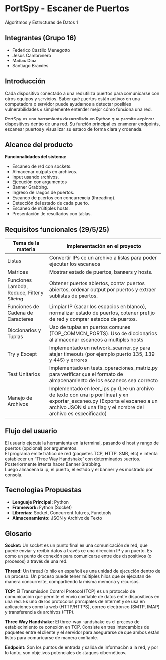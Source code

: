 # PortSpy - Escaner de Puertos
Algoritmos y Estructuras de Datos 1

## Integrantes (Grupo 16)
- Federico Castillo Menegotto  
- Jesus Cambronero  
- Matias Diaz  
- Santiago Brandes  

## Introducción
Cada dispositivo conectado a una red utiliza puertos para comunicarse con otros equipos y servicios. Saber qué puertos están activos en una computadora o servidor puede ayudarnos a detectar posibles vulnerabilidades o simplemente entender mejor cómo funciona una red.

PortSpy es una herramienta desarrollada en Python que permite explorar dispositivos dentro de una red. Su función principal es enumerar endpoints, escanear puertos y visualizar su estado de forma clara y ordenada.

## Alcance del producto
**Funcionalidades del sistema:**
- Escaneo de red con sockets.
- Almacenar outputs en archivos. 
- Input usando archivos.
- Ejecución con argumentos
- Banner Grabbing.
- Ingreso de rangos de puertos.
- Escaneo de puertos con concurrencia (threading).
- Detección del estado de cada puerto.
- Escaneo de múltiples hosts.
- Presentación de resultados con tablas.

## Requisitos funcionales (29/5/25)

| Tema de la materia                          | Implementación en el proyecto                                                                 |
|--------------------------------------------|-----------------------------------------------------------------------------------------------|
| Listas                                      | Convertir IPs de un archivo a listas para poder ejecutar los escaneos  |
| Matrices                                    | Mostrar estado de puertos, banners y hosts.                                                   |
| Funciones Lambda, Reduce, Filter y Slicing | Obtener puertos abiertos, contar puertos abiertos, ordenar output por puertos y extraer sublistas de puertos. |
| Funciones de Cadena de Caracteres          | Limpiar IP (sacar los espacios en blanco), normalizar estado de puertos, obtener prefijo de red y comprar estados de puertos. |
| Diccionarios y Tuplas | Uso de tuplas en puertos comunes (TOP_COMMON_PORTS). Uso de diccionarios al almacenar escaneos a multiples hosts |
| Try y Except  | Implementado en network_scanner.py para atajar timeouts (por ejemplo puerto 135, 139 y 445) y errores |
| Test Unitarios | Implementado en tests_operaciones_matriz.py para verificar que el formato de almacenamiento de los escaneos sea correcto |
| Manejo de Archivos | Implementado en leer_ips.py (Lee un archivo de texto con una ip por  línea) y en exportar_escaneo.py (Exporta el escaneo a un archivo JSON  si una flag y el nombre del archivo es especificado) | 

## Flujo del usuario
El usuario ejecuta la herramienta en la terminal, pasando el host y rango de puertos (opcional) por argumentos.  
El programa emite tráfico de red (paquetes TCP, HTTP. SMB, etc) e intenta establecer un “Three Way Handshake” con determinados puertos.  
Posteriormente intenta hacer Banner Grabbing.  
Luego almacena la ip, el puerto, el estado y el banner y es mostrado por consola.

## Tecnologías Propuestas
- **Lenguaje Principal:** Python  
- **Framework:** Python (Socket)  
- **Librerías:** Socket, Concurrent.futures, Functools  
- **Almacenamiento:** JSON y Archivo de Texto

## Glosario
**Socket:** Un socket es un punto final en una comunicación de red, que puede enviar y recibir datos a través de una dirección IP y un puerto. Es como un punto de conexión para comunicarse entre dos dispositivos (o procesos) a través de una red.

**Thread:** Un thread (o hilo en español) es una unidad de ejecución dentro de un proceso. Un proceso puede tener múltiples hilos que se ejecutan de manera concurrente, compartiendo la misma memoria y recursos.

**TCP:** El Transmission Control Protocol (TCP) es un protocolo de comunicación que permite el envío confiable de datos entre dispositivos en una red. Es uno de los protocolos principales de Internet y se usa en aplicaciones como la web (HTTP/HTTPS), correo electrónico (SMTP, IMAP) y transferencia de archivos (FTP).

**Three Way Handshake:** El three-way handshake es el proceso de establecimiento de conexión en TCP. Consiste en tres intercambios de paquetes entre el cliente y el servidor para asegurarse de que ambos están listos para comunicarse de manera confiable.

**Endpoint:** Son los puntos de entrada y salida de información a la red, y por lo tanto, son objetivos potenciales de ataques cibernéticos. 
